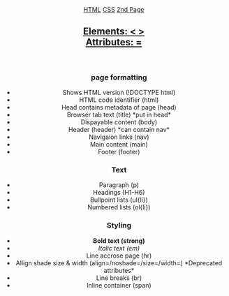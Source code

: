 <!DOCTYPE html>
<html>
  <head>
    <link rel="stylesheet" href="styles.css">
  </head>
  <body>
    <Header>
      <nav id="home">
        <a href="./HTML.html">HTML</a>
        <a href="./CSS.html">CSS</a>
        <a href="./Leisure.html">2nd Page</a>
      </nav>
    <main>
        <a href="https://w3schools.com/html" target="_blank"><h2>Elements: < ><br>Attributes: =</h2></a>
      </div>
     <br>
      <section class='list'>
        <ul>
          <h3>page formatting</h3>
          <li class="marg">Shows HTML version (!DOCTYPE html)</li>
          <li>HTML code identifier (html)</li>
          <li>Head contains metadata of page (head)</li>
          <li>Browser tab text (title) *put in head*</li>
          <li>Dispayable content (body)</li>
          <li>Header (header) *can contain nav*</li>
          <li>Navigaion links (nav)</li>
          <li>Main content (main)</li>
          <li>Footer (footer)</li>
        </ul>
        <ul>
          <h3>Text</h3>
          <li>Paragraph (p)</li>
          <li>Headings (H1-H6)</li>
          <li>Bullpoint lists (ul{li})</li>
          <li>Numbered lists (ol{li})</li>
        </ul>
        <ul class="wid">
          <h3>Styling</h3>
          <li><strong>Bold text (strong)</strong></li>
          <li><em>Italic text (em)</em></li>
          <li>Line accrose page (hr)</li>
          <li>Allign shade size & width (align=/noshade=/size=/width=) <span class="th">*Deprecated attributes*</span></li>
          <li>Line breaks (br)</li>
          <li>Inline container (span)</li>
        </ul>
        
  </body>
</html>

